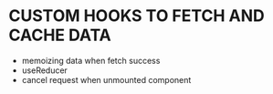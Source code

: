 # CUSTOM HOOKS TO FETCH AND CACHE DATA

- memoizing data when fetch success
- useReducer
- cancel request when unmounted component
